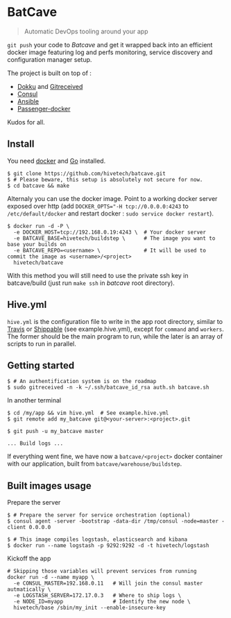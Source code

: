 BatCave
=======

> Automatic DevOps tooling around your app

`git push` your code to *Batcave* and get it wrapped back into an efficient docker
image featuring log and perfs monitoring, service discovery and configuration
manager setup.

The project is built on top of :

* [Dokku](https://github.com/progrium/dokku) and [Gitreceived](https://github.com/flynn/gitreceived)
* [Consul](http://www.consul.io/)
* [Ansible](http://ansible.com/)
* [Passenger-docker](https://github.com/phusion/passenger-docker)

Kudos for all.

Install
-------

You need [docker](https://docs.docker.com/) and [Go](http://golang.org/) installed.

```console
$ git clone https://github.com/hivetech/batcave.git
$ # Please beware, this setup is absolutely not secure for now.
$ cd batcave && make
```

Alternaly you can use the docker image. Point to a working docker server
exposed over http (add `DOCKER_OPTS="-H tcp://0.0.0.0:4243` to `/etc/default/docker` and restart
docker : `sudo service docker restart`).

```console
$ docker run -d -P \
  -e DOCKER_HOST=tcp://192.168.0.19:4243 \  # Your docker server
  -e BATCAVE_BASE=hivetech/buildstep \      # The image you want to base your builds on
  -e BATCAVE_REPO=<username> \              # It will be used to commit the image as <username>/<project>
  hivetech/batcave
```

With this method you will still need to use the private ssh key in
batcave/build (just run `make ssh` in *batcave* root directory).

Hive.yml
--------

`hive.yml` is the configuration file to write in the app root directory,
similar to [Travis](http://travis-ci.org/) or
[Shippable](http://shippable.com/) (see example.hive.yml), except for `command`
and `workers`. The former should be the main program to run, while the later is
an array of scripts to run in parallel.

Getting started
---------------

```console
$ # An authentification system is on the roadmap
$ sudo gitreceived -n -k ~/.ssh/batcave_id_rsa auth.sh batcave.sh
```

In another terminal

```console
$ cd /my/app && vim hive.yml  # See example.hive.yml
$ git remote add my_batcave git@<your-server>:<project>.git

$ git push -u my_batcave master

... Build logs ...
```

If everything went fine, we have now a `batcave/<project>` docker container
with our application, built from `batcave/warehouse/buildstep`.


Built images usage
------------------

Prepare the server

```console
$ # Prepare the server for service orchestration (optional)
$ consul agent -server -bootstrap -data-dir /tmp/consul -node=master -client 0.0.0.0

$ # This image compiles logstash, elasticsearch and kibana
$ docker run --name logstash -p 9292:9292 -d -t hivetech/logstash
```

Kickoff the app

```console
# Skipping those variables will prevent services from running
docker run -d --name myapp \
  -e CONSUL_MASTER=192.168.0.11   # Will join the consul master autmatically \
  -e LOGSTASH_SERVER=172.17.0.3   # Where to ship logs \
  -e NODE_ID=myapp                # Identify the new node \
  hivetech/base /sbin/my_init --enable-insecure-key
```
